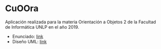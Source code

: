 # CuOOra
Aplicación realizada para la materia Orientación a Objetos 2 de la Facultad de Informática UNLP en el año 2019.

- Enunciado: [link](https://github.com/Pastorsin/CuOOra/blob/main/doc/enunciado.pdf)
- Diseño UML: [link](https://github.com/Pastorsin/CuOOra/blob/main/doc/uml.pdf)
